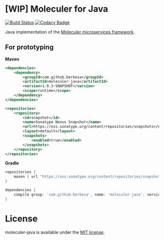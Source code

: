 # [WIP] Moleculer for Java

[![Build Status](https://travis-ci.org/moleculer-java/moleculer-java.svg?branch=master)](https://travis-ci.org/moleculer-java/moleculer-java)
[![Codacy Badge](https://api.codacy.com/project/badge/Grade/03f8b9251bde406a9794d7e255859c8a)](https://www.codacy.com/app/mereg-norbert/moleculer-java?utm_source=github.com&utm_medium=referral&utm_content=berkesa/moleculer-java&utm_campaign=badger)

Java implementation of the [Moleculer microservices framework](http://moleculer.services/).

## For prototyping

**Maven**

```xml
<dependencies>
	<dependency>
		<groupId>com.github.berkesa</groupId>
		<artifactId>moleculer-java</artifactId>
		<version>1.0.3-SNAPSHOT</version>
		<scope>runtime</scope>
	</dependency>
</dependencies>

<repositories>
	<repository>
		<id>snapshot</id>
		<name>Sonatype Nexus Snapshot</name>
		<url>https://oss.sonatype.org/content/repositories/snapshots</url>
		<layout>default</layout>
		<snapshots>
			<enabled>true</enabled>
		</snapshots>
	</repository>
</repositories>	
```

**Gradle**

```gradle
repositories {
    maven { url "https://oss.sonatype.org/content/repositories/snapshots" }
}

dependencies {
	compile group: 'com.github.berkesa', name: 'moleculer-java', version: '1.0.3-SNAPSHOT' 
}
```

# License
moleculer-java is available under the [MIT license](https://tldrlegal.com/license/mit-license).
